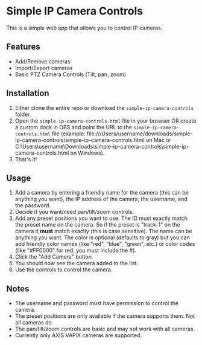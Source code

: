 # Simple IP Camera Controls

This is a simple web app that allows you to control IP cameras.

## Features

- Add/Remove cameras
- Import/Export cameras
- Basic PTZ Camera Controls (Tilt, pan, zoom)

## Installation

1. Either clone the entire repo or download the `simple-ip-camera-controls` folder.
2. Open the `simple-ip-camera-controls.html` file in your browser OR create a custom dock in OBS and point the URL to the `simple-ip-camera-controls.html` file (example: file:///Users/username/downloads/simple-ip-camera-controls/simple-ip-camera-controls.html on Mac or C:\Users\username\Downloads\simple-ip-camera-controls\simple-ip-camera-controls.html on Windows).
3. That's it! 

## Usage

1. Add a camera by entering a friendly name for the camera (this can be anything you want), the IP address of the camera, the username, and the password.
2. Decide if you want/need pan/tilt/zoom controls.
3. Add any preset positions you want to use.  The ID must exactly match the preset name on the camera.  So if the preset is "track-1" on the camera it **must** match exactly (this is case sensitive).  The name can be anything you want.  The color is optional (defaults to gray) but you can add friendly color names (like "red", "blue", "green", etc.) or color codes (like "#FF0000" for red, you must include the #).
4. Click the "Add Camera" button.
5. You should now see the camera added to the list.
6. Use the controls to control the camera.

## Notes

- The username and password must have permission to control the camera.
- The preset positions are only available if the camera supports them.  Not all cameras do.
- The pan/tilt/zoom controls are basic and may not work with all cameras.
- Currently only AXIS VAPIX cameras are supported.